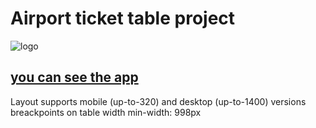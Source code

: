 # Airport ticket table project

![logo](https://upload.wikimedia.org/wikipedia/commons/b/bf/Kyiv_International_Airport_Logo.gif)

## [you can see the app](https://voluble-kulfi-c2cff3.netlify.app)

Layout supports mobile (up-to-320) and desktop (up-to-1400) versions
breackpoints on table width min-width: 998px

